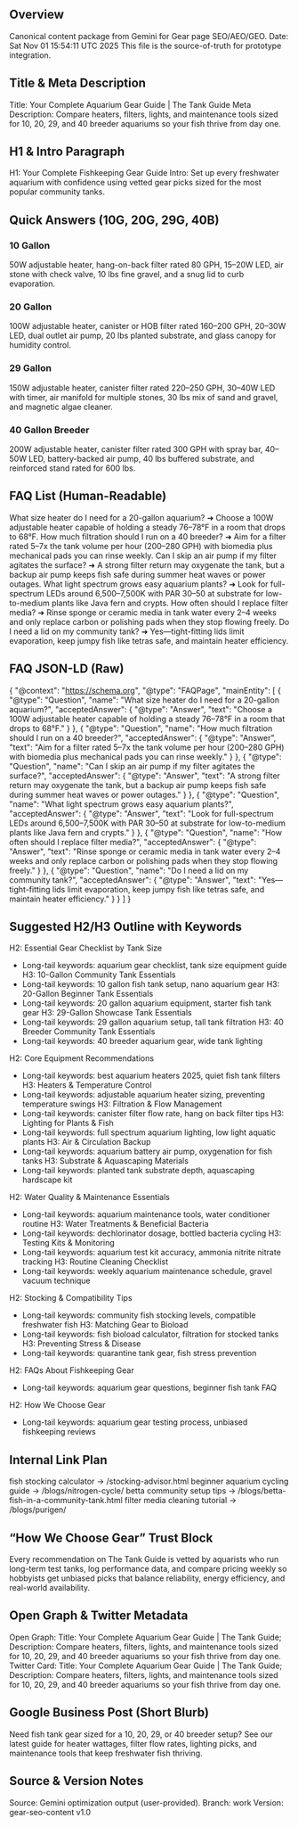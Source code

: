 ## Overview
Canonical content package from Gemini for Gear page SEO/AEO/GEO.
Date: Sat Nov 01 15:54:11 UTC 2025
This file is the source-of-truth for prototype integration.

## Title & Meta Description
Title: Your Complete Aquarium Gear Guide | The Tank Guide
Meta Description: Compare heaters, filters, lights, and maintenance tools sized for 10, 20, 29, and 40 breeder aquariums so your fish thrive from day one.

## H1 & Intro Paragraph
H1: Your Complete Fishkeeping Gear Guide
Intro: Set up every freshwater aquarium with confidence using vetted gear picks sized for the most popular community tanks.

## Quick Answers (10G, 20G, 29G, 40B)
### 10 Gallon
50W adjustable heater, hang-on-back filter rated 80 GPH, 15–20W LED, air stone with check valve, 10 lbs fine gravel, and a snug lid to curb evaporation.

### 20 Gallon
100W adjustable heater, canister or HOB filter rated 160–200 GPH, 20–30W LED, dual outlet air pump, 20 lbs planted substrate, and glass canopy for humidity control.

### 29 Gallon
150W adjustable heater, canister filter rated 220–250 GPH, 30–40W LED with timer, air manifold for multiple stones, 30 lbs mix of sand and gravel, and magnetic algae cleaner.

### 40 Gallon Breeder
200W adjustable heater, canister filter rated 300 GPH with spray bar, 40–50W LED, battery-backed air pump, 40 lbs buffered substrate, and reinforced stand rated for 600 lbs.

## FAQ List (Human-Readable)
What size heater do I need for a 20-gallon aquarium? ➜ Choose a 100W adjustable heater capable of holding a steady 76–78°F in a room that drops to 68°F.
How much filtration should I run on a 40 breeder? ➜ Aim for a filter rated 5–7x the tank volume per hour (200–280 GPH) with biomedia plus mechanical pads you can rinse weekly.
Can I skip an air pump if my filter agitates the surface? ➜ A strong filter return may oxygenate the tank, but a backup air pump keeps fish safe during summer heat waves or power outages.
What light spectrum grows easy aquarium plants? ➜ Look for full-spectrum LEDs around 6,500–7,500K with PAR 30–50 at substrate for low-to-medium plants like Java fern and crypts.
How often should I replace filter media? ➜ Rinse sponge or ceramic media in tank water every 2–4 weeks and only replace carbon or polishing pads when they stop flowing freely.
Do I need a lid on my community tank? ➜ Yes—tight-fitting lids limit evaporation, keep jumpy fish like tetras safe, and maintain heater efficiency.

## FAQ JSON-LD (Raw)
{
  "@context": "https://schema.org",
  "@type": "FAQPage",
  "mainEntity": [
    {
      "@type": "Question",
      "name": "What size heater do I need for a 20-gallon aquarium?",
      "acceptedAnswer": {
        "@type": "Answer",
        "text": "Choose a 100W adjustable heater capable of holding a steady 76–78°F in a room that drops to 68°F."
      }
    },
    {
      "@type": "Question",
      "name": "How much filtration should I run on a 40 breeder?",
      "acceptedAnswer": {
        "@type": "Answer",
        "text": "Aim for a filter rated 5–7x the tank volume per hour (200–280 GPH) with biomedia plus mechanical pads you can rinse weekly."
      }
    },
    {
      "@type": "Question",
      "name": "Can I skip an air pump if my filter agitates the surface?",
      "acceptedAnswer": {
        "@type": "Answer",
        "text": "A strong filter return may oxygenate the tank, but a backup air pump keeps fish safe during summer heat waves or power outages."
      }
    },
    {
      "@type": "Question",
      "name": "What light spectrum grows easy aquarium plants?",
      "acceptedAnswer": {
        "@type": "Answer",
        "text": "Look for full-spectrum LEDs around 6,500–7,500K with PAR 30–50 at substrate for low-to-medium plants like Java fern and crypts."
      }
    },
    {
      "@type": "Question",
      "name": "How often should I replace filter media?",
      "acceptedAnswer": {
        "@type": "Answer",
        "text": "Rinse sponge or ceramic media in tank water every 2–4 weeks and only replace carbon or polishing pads when they stop flowing freely."
      }
    },
    {
      "@type": "Question",
      "name": "Do I need a lid on my community tank?",
      "acceptedAnswer": {
        "@type": "Answer",
        "text": "Yes—tight-fitting lids limit evaporation, keep jumpy fish like tetras safe, and maintain heater efficiency."
      }
    }
  ]
}

## Suggested H2/H3 Outline with Keywords
H2: Essential Gear Checklist by Tank Size
- Long-tail keywords: aquarium gear checklist, tank size equipment guide
H3: 10-Gallon Community Tank Essentials
- Long-tail keywords: 10 gallon fish tank setup, nano aquarium gear
H3: 20-Gallon Beginner Tank Essentials
- Long-tail keywords: 20 gallon aquarium equipment, starter fish tank gear
H3: 29-Gallon Showcase Tank Essentials
- Long-tail keywords: 29 gallon aquarium setup, tall tank filtration
H3: 40 Breeder Community Tank Essentials
- Long-tail keywords: 40 breeder aquarium gear, wide tank lighting

H2: Core Equipment Recommendations
- Long-tail keywords: best aquarium heaters 2025, quiet fish tank filters
H3: Heaters & Temperature Control
- Long-tail keywords: adjustable aquarium heater sizing, preventing temperature swings
H3: Filtration & Flow Management
- Long-tail keywords: canister filter flow rate, hang on back filter tips
H3: Lighting for Plants & Fish
- Long-tail keywords: full spectrum aquarium lighting, low light aquatic plants
H3: Air & Circulation Backup
- Long-tail keywords: aquarium battery air pump, oxygenation for fish tanks
H3: Substrate & Aquascaping Materials
- Long-tail keywords: planted tank substrate depth, aquascaping hardscape kit

H2: Water Quality & Maintenance Essentials
- Long-tail keywords: aquarium maintenance tools, water conditioner routine
H3: Water Treatments & Beneficial Bacteria
- Long-tail keywords: dechlorinator dosage, bottled bacteria cycling
H3: Testing Kits & Monitoring
- Long-tail keywords: aquarium test kit accuracy, ammonia nitrite nitrate tracking
H3: Routine Cleaning Checklist
- Long-tail keywords: weekly aquarium maintenance schedule, gravel vacuum technique

H2: Stocking & Compatibility Tips
- Long-tail keywords: community fish stocking levels, compatible freshwater fish
H3: Matching Gear to Bioload
- Long-tail keywords: fish bioload calculator, filtration for stocked tanks
H3: Preventing Stress & Disease
- Long-tail keywords: quarantine tank gear, fish stress prevention

H2: FAQs About Fishkeeping Gear
- Long-tail keywords: aquarium gear questions, beginner fish tank FAQ

H2: How We Choose Gear
- Long-tail keywords: aquarium gear testing process, unbiased fishkeeping reviews

## Internal Link Plan
fish stocking calculator → /stocking-advisor.html
beginner aquarium cycling guide → /blogs/nitrogen-cycle/
betta community setup tips → /blogs/betta-fish-in-a-community-tank.html
filter media cleaning tutorial → /blogs/purigen/

## “How We Choose Gear” Trust Block
Every recommendation on The Tank Guide is vetted by aquarists who run long-term test tanks, log performance data, and compare pricing weekly so hobbyists get unbiased picks that balance reliability, energy efficiency, and real-world availability.

## Open Graph & Twitter Metadata
Open Graph: Title: Your Complete Aquarium Gear Guide | The Tank Guide; Description: Compare heaters, filters, lights, and maintenance tools sized for 10, 20, 29, and 40 breeder aquariums so your fish thrive from day one.
Twitter Card: Title: Your Complete Aquarium Gear Guide | The Tank Guide; Description: Compare heaters, filters, lights, and maintenance tools sized for 10, 20, 29, and 40 breeder aquariums so your fish thrive from day one.

## Google Business Post (Short Blurb)
Need fish tank gear sized for a 10, 20, 29, or 40 breeder setup? See our latest guide for heater wattages, filter flow rates, lighting picks, and maintenance tools that keep freshwater fish thriving.

## Source & Version Notes
Source: Gemini optimization output (user-provided).
Branch: work
Version: gear-seo-content v1.0
